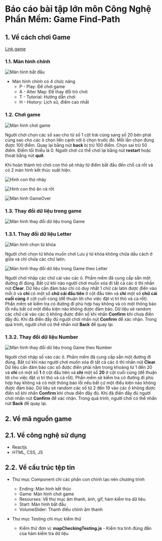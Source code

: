 # Báo cáo bài tập lớn môn Công Nghệ Phần Mềm: Game Find-Path
## 1. Về cách chơi Game
[Link game](https://kooyooman.github.io/Findpath/)
### 1.1. Màn hình chính
![Màn hình bắt đầu](https://i.ibb.co/Ph1BRYj/Untitled.png)

* Màn hình chính có 4 chức năng
  * P - Play: Để chơi game
  * A - Alter Map: Để thay đổi trò chơi
  * T - Tutorial: Hướng dẫn chơi
  * H - History: Lịch sử, điểm cao nhất
  
### 1.2. Chơi game
![Màn hình chơi game](https://i.ibb.co/G5dd4yj/Untitled.png)

Người chơi chọn các số sao cho từ số 1 cột trái cùng sang số 20 bên phải cùng sao cho các ô chọn liền cạnh với ô chọn trước đó. Mỗi lần chọn đúng được 100 điểm. Quay lại bằng nút **back** bị trừ 100 điểm. Chọn sai trừ 50 điểm. Điểm tối thiểu là 0. Người chơi có thể chơi lại bằng nút **restart** hoặc thoát bằng nút **quit**.

Khi hoàn thành trò chơi con thỏ sẽ nhảy từ điểm bắt đầu đến chỗ cà rốt và có 2 màn hình kết thúc xuất hiện.

![Hình con thỏ nhảy](https://i.ibb.co/N3HdxwS/Untitled.png)

![Hình con thỏ ăn cà rốt](https://i.ibb.co/gVff1dN/Untitled.png)

![Màn hình GameOver](https://i.ibb.co/42t8nTX/Untitled.png)

### 1.3. Thay đổi dữ liệu trong game
![Màn hình thay đổi dữ liệu trong Game](https://i.ibb.co/R7JQp3L/Screenshot-from-2020-07-03-20-06-32.png)

### 1.3.1. Thay đổi dữ liệu Letter

![Màn hình chọn từ khóa](https://i.ibb.co/hcy9HCZ/Screenshot-from-2020-07-03-20-09-19.png)

Người chơi chọn từ khóa muốn chơi
Lưu ý từ khóa không chứa dấu cách ở giữa và chỉ chứa các chứ latin.

![Màn hình thay đổi dữ liệu trong Game theo Letter](https://i.ibb.co/QD1Tqff/Screenshot-from-2020-07-03-20-18-28.png)

Người chơi nhập các chữ cái vào các ô. Phầm mềm đã cung cấp sẵn một đường đi đúng. Bất cứ khi nào người chơi muốn xóa đi tất cả các ô thì nhấn nút **Clear**. Dữ liệu cần đảm bảo chỉ có duy nhất 1 chữ cái latin được điền vào mỗi ô và **chỉ** có một số **chữ cái đầu tiên** ở cột đầu tiên và **chỉ** một số **chữ cái cuối cùng** ở cột cuối cùng (để thuận lời cho việc đặt vị trí thỏ và cà rốt). Phần mềm sẽ kiểm tra có đường đi phù hợp hay không và có một thông báo lỗi nếu bất cứ một điều kiện nào không được đảm bảo. Dữ liệu sẽ random các chữ cái vào các ô không được điền số khi nhấn **Confirm** khi chưa điền đầy đủ. Khi đã điền đầy đủ người chơi nhấn nút **Confirm** để xác nhận. Trong quá trình, người chơi có thể nhấn nút **Back** để quay lại.

### 1.3.2. Thay đổi dữ liệu Number

![Màn hình thay đổi dữ liệu trong Game theo Number](https://i.ibb.co/5RnnMTH/Screenshot-from-2020-07-03-20-19-24.png)

Người chơi nhập số vào các ô. Phầm mềm đã cung cấp sẵn một đường đi đúng. Bất cứ khi nào người chơi muốn xóa đi tất cả các ô thì nhấn nút **Clear**. Dữ liệu cần đảm bảo các số được điền phải nằm trong khoảng từ 1 đến 20 và **chỉ** có một số **1** ở cột đầu tiên và **chỉ** một số **20** ở cột cuối cùng (để thuận lời cho việc đặt vị trí thỏ và cà rốt). Phần mềm sẽ kiểm tra có đường đi phù hợp hay không và có một thông báo lỗi nếu bất cứ một điều kiện nào không được đảm bảo. Dữ liệu sẽ random các số từ 2 đến 19 vào các ô không được điền số khi nhấn **Confirm** khi chưa điền đầy đủ. Khi đã điền đầy đủ người chơi nhấn nút **Confirm** để xác nhận. Trong quá trình, người chơi có thể nhấn nút **Back** để quay lại.

## 2. Về mã nguồn game

## 2.1. Về công nghệ sử dụng
* Reactjs
* HTML, CSS, JS

## 2.2. Về cấu trúc tệp tin
* Thư mục Component chỉ các phần con chính tạo nên chương trình
  * Ending: Màn hình kết thúc
  * Game: Màn hình chơi game
  * Resourses: Về thư mục âm thanh, ảnh, gif, hàm kiểm tra dữ liệu.
  * Start: Màn hình bắt đầu
  * VolumeSlider: Thanh điều chỉnh âm thanh
  
* Thư mục Testing chỉ mục kiểm thử
  * Kiểm thử đơn vị: **mapCheckingTesting.js** - Kiểm tra tính đúng đắn của hàm kiểm tra dữ liệu
